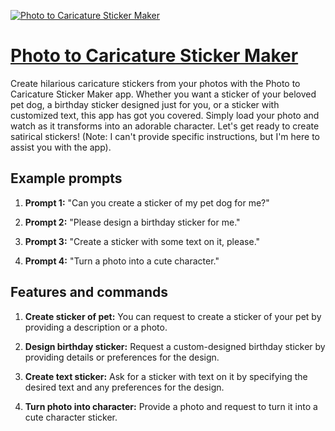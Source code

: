 [![Photo to Caricature Sticker Maker](https://files.oaiusercontent.com/file-CQRz93SRYgdXRbRwngPn98lh?se=2123-10-17T22%3A55%3A03Z&sp=r&sv=2021-08-06&sr=b&rscc=max-age%3D31536000%2C%20immutable&rscd=attachment%3B%20filename%3Dcb9423b1-e487-4265-91b8-f48d123fa412.png&sig=JBB0xGqU%2BnBCwMj0qs3Mj7M5Tz6h/Tqq8KrYU8VCsXw%3D)](https://chat.openai.com/g/g-8PS7kVdCS-photo-to-caricature-sticker-maker)

# [Photo to Caricature Sticker Maker](https://chat.openai.com/g/g-8PS7kVdCS-photo-to-caricature-sticker-maker)

Create hilarious caricature stickers from your photos with the Photo to Caricature Sticker Maker app. Whether you want a sticker of your beloved pet dog, a birthday sticker designed just for you, or a sticker with customized text, this app has got you covered. Simply load your photo and watch as it transforms into an adorable character. Let's get ready to create satirical stickers! (Note: I can't provide specific instructions, but I'm here to assist you with the app).

## Example prompts

1. **Prompt 1:** "Can you create a sticker of my pet dog for me?"

2. **Prompt 2:** "Please design a birthday sticker for me."

3. **Prompt 3:** "Create a sticker with some text on it, please."

4. **Prompt 4:** "Turn a photo into a cute character."

## Features and commands

1. **Create sticker of pet:** You can request to create a sticker of your pet by providing a description or a photo.

2. **Design birthday sticker:** Request a custom-designed birthday sticker by providing details or preferences for the design.

3. **Create text sticker:** Ask for a sticker with text on it by specifying the desired text and any preferences for the design.

4. **Turn photo into character:** Provide a photo and request to turn it into a cute character sticker.